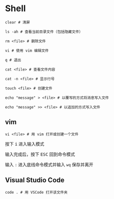 # Shell

```shell
clear # 清屏

ls -ah # 查看当前目录文件（包括隐藏文件）

rm <file> # 删除文件

vi # 使用 vim 编辑文件

q # 退出

cat <file> # 查看文件内容

cat -n <file> # 显示行号

touch <file> # 创建文件

echo "message" > <file> # 以覆写的方式将消息写入文件

echo "message" >> <file> # 以追加的方式写入文件
```

## vim

```shell
vi <file> # 用 vim 打开或创建一个文件
```

按下 <kbd>i</kbd> 进入输入模式

输入完成后，按下 <kbd>ESC</kbd> 回到命令模式

输入 `:` 进入底线命令模式并输入 `wq` 保存并离开

## Visual Studio Code

```shell
code . # 用 VSCode 打开该文件夹
```